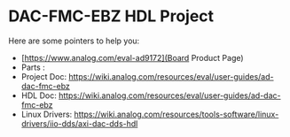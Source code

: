 # DAC-FMC-EBZ HDL Project

Here are some pointers to help you:
  * [https://www.analog.com/eval-ad9172](Board Product Page)
  * Parts : []()
  * Project Doc: https://wiki.analog.com/resources/eval/user-guides/ad-dac-fmc-ebz
  * HDL Doc: https://wiki.analog.com/resources/eval/user-guides/ad-dac-fmc-ebz
  * Linux Drivers: https://wiki.analog.com/resources/tools-software/linux-drivers/iio-dds/axi-dac-dds-hdl
